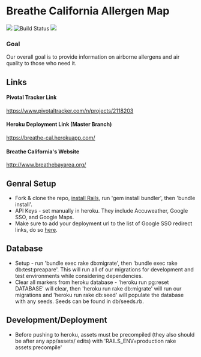 # Breathe California Allergen Map
<img src="https://api.codeclimate.com/v1/badges/836757131179145c6ddf/maintainability" /> <img src="https://travis-ci.org/MaadhavShah/breathe-cal.svg?branch=master" alt="Build Status" /> <img src="https://api.codeclimate.com/v1/badges/836757131179145c6ddf/test_coverage" />
### Goal
Our overall goal is to provide information on airborne allergens and air quality to those who need it.

## Links
#### Pivotal Tracker Link
https://www.pivotaltracker.com/n/projects/2118203

#### Heroku Deployment Link (Master Branch)
https://breathe-cal.herokuapp.com/

#### Breathe California's Website
http://www.breathebayarea.org/

## Genral Setup
* Fork & clone the repo, <a href="http://blog.teamtreehouse.com/install-rails-5-mac"> install Rails</a>, run 'gem install bundler', then 'bundle install'.
* API Keys - set manually in heroku. They include Accuweather, Google SSO, and Google Maps.
* Make sure to add your deployment url to the list of Google SSO redirect links, do so <a href="url"> here</a>.
  
## Database
* Setup - run 'bundle exec rake db:migrate', then 'bundle exec rake db:test:preapare'. This will run all of our migrations for development and test environments while considering dependencies.
* Clear all markers from heroku database - 'heroku run pg:reset DATABASE' will clear, then 'heroku run rake db:migrate' will run our migrations and 'heroku run rake db:seed' will populate the database with any seeds. Seeds can be found in db/seeds.rb.

## Development/Deployment
* Before pushing to heroku, assets must be precompiled (they also should be after any app/assets/ edits) with 'RAILS_ENV=production rake assets:precompile'

